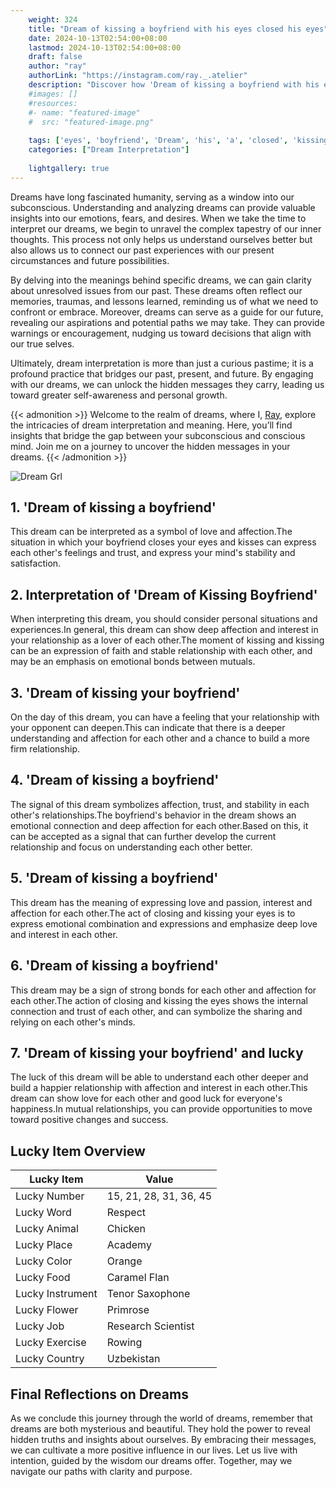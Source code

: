 ```yaml
---
    weight: 324
    title: "Dream of kissing a boyfriend with his eyes closed his eyes"  # Assuming 'title' column exists
    date: 2024-10-13T02:54:00+08:00
    lastmod: 2024-10-13T02:54:00+08:00
    draft: false
    author: "ray"
    authorLink: "https://instagram.com/ray._.atelier"
    description: "Discover how 'Dream of kissing a boyfriend with his eyes closed his eyes' can interpret your future and uncover its significant meanings in your life."
    #images: []
    #resources:
    #- name: "featured-image"
    #  src: "featured-image.png"
    
    tags: ['eyes', 'boyfriend', 'Dream', 'his', 'a', 'closed', 'kissing', 'of', 'with']
    categories: ["Dream Interpretation"]
    
    lightgallery: true
---
```

    
Dreams have long fascinated humanity, serving as a window into our subconscious. Understanding and analyzing dreams can provide valuable insights into our emotions, fears, and desires. When we take the time to interpret our dreams, we begin to unravel the complex tapestry of our inner thoughts. This process not only helps us understand ourselves better but also allows us to connect our past experiences with our present circumstances and future possibilities.

By delving into the meanings behind specific dreams, we can gain clarity about unresolved issues from our past. These dreams often reflect our memories, traumas, and lessons learned, reminding us of what we need to confront or embrace. Moreover, dreams can serve as a guide for our future, revealing our aspirations and potential paths we may take. They can provide warnings or encouragement, nudging us toward decisions that align with our true selves.

Ultimately, dream interpretation is more than just a curious pastime; it is a profound practice that bridges our past, present, and future. By engaging with our dreams, we can unlock the hidden messages they carry, leading us toward greater self-awareness and personal growth.

{{< admonition >}}
Welcome to the realm of dreams, where I, [Ray](https://instagram.com/ray._.atelier), explore the intricacies of dream interpretation and meaning. Here, you’ll find insights that bridge the gap between your subconscious and conscious mind. Join me on a journey to uncover the hidden messages in your dreams.
{{< /admonition >}}

![Dream Grl](https://cdn.pixabay.com/photo/2017/11/02/03/35/gothic-2910057_1280.jpg "Dream Grl")

## 1. 'Dream of kissing a boyfriend'
This dream can be interpreted as a symbol of love and affection.The situation in which your boyfriend closes your eyes and kisses can express each other's feelings and trust, and express your mind's stability and satisfaction.

## 2. Interpretation of 'Dream of Kissing Boyfriend'
When interpreting this dream, you should consider personal situations and experiences.In general, this dream can show deep affection and interest in your relationship as a lover of each other.The moment of kissing and kissing can be an expression of faith and stable relationship with each other, and may be an emphasis on emotional bonds between mutuals.

## 3. 'Dream of kissing your boyfriend'
On the day of this dream, you can have a feeling that your relationship with your opponent can deepen.This can indicate that there is a deeper understanding and affection for each other and a chance to build a more firm relationship.

## 4. 'Dream of kissing a boyfriend'
The signal of this dream symbolizes affection, trust, and stability in each other's relationships.The boyfriend's behavior in the dream shows an emotional connection and deep affection for each other.Based on this, it can be accepted as a signal that can further develop the current relationship and focus on understanding each other better.

## 5. 'Dream of kissing a boyfriend'
This dream has the meaning of expressing love and passion, interest and affection for each other.The act of closing and kissing your eyes is to express emotional combination and expressions and emphasize deep love and interest in each other.

## 6. 'Dream of kissing a boyfriend'
This dream may be a sign of strong bonds for each other and affection for each other.The action of closing and kissing the eyes shows the internal connection and trust of each other, and can symbolize the sharing and relying on each other's minds.

## 7. 'Dream of kissing your boyfriend' and lucky
The luck of this dream will be able to understand each other deeper and build a happier relationship with affection and interest in each other.This dream can show love for each other and good luck for everyone's happiness.In mutual relationships, you can provide opportunities to move toward positive changes and success.

## Lucky Item Overview
| Lucky Item          | Value              |
|---------------|--------------------|
| Lucky Number        | 15, 21, 28, 31, 36, 45  |
| Lucky Word          | Respect |
| Lucky Animal        | Chicken |
| Lucky Place         | Academy     |
| Lucky Color         | Orange     |
| Lucky Food          | Caramel Flan      |
| Lucky Instrument    | Tenor Saxophone |
| Lucky Flower        | Primrose    |
| Lucky Job           | Research Scientist       |
| Lucky Exercise      | Rowing  |
| Lucky Country       | Uzbekistan    |


##  Final Reflections on Dreams

As we conclude this journey through the world of dreams, remember that dreams are both mysterious and beautiful. They hold the power to reveal hidden truths and insights about ourselves. By embracing their messages, we can cultivate a more positive influence in our lives. Let us live with intention, guided by the wisdom our dreams offer. Together, may we navigate our paths with clarity and purpose.
